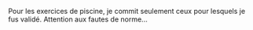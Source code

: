 Pour les exercices de piscine, je commit seulement ceux pour lesquels je fus validé.
Attention aux fautes de norme...
